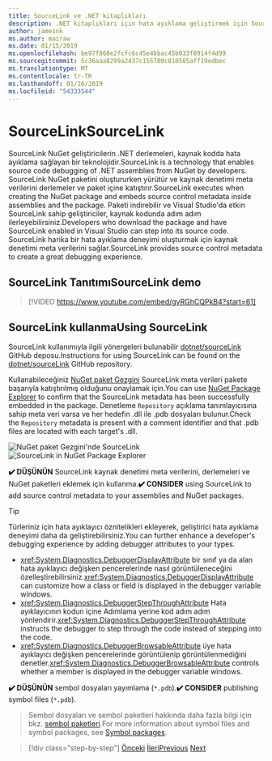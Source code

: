 ```yaml
---
title: SourceLink ve .NET kitaplıkları
description: .NET kitaplıkları için hata ayıklama geliştirmek için SourceLink kullanmaya yönelik en iyi yöntem önerileri.
author: jamesnk
ms.author: mairaw
ms.date: 01/15/2019
ms.openlocfilehash: be97f868e2fcfc6c45e4bbac45b033f8914f4d99
ms.sourcegitcommit: 5c36aaa8299a2437c155700c810585aff19edbec
ms.translationtype: MT
ms.contentlocale: tr-TR
ms.lasthandoff: 01/16/2019
ms.locfileid: "54333544"
---
```

# <a name="sourcelink"></a><span data-ttu-id="1d5d5-103">SourceLink</span><span class="sxs-lookup"><span data-stu-id="1d5d5-103">SourceLink</span></span>

<span data-ttu-id="1d5d5-104">SourceLink NuGet geliştiricilerin .NET derlemeleri, kaynak kodda hata ayıklama sağlayan bir teknolojidir.</span><span class="sxs-lookup"><span data-stu-id="1d5d5-104">SourceLink is a technology that enables source code debugging of .NET assemblies from NuGet by developers.</span></span> <span data-ttu-id="1d5d5-105">SourceLink NuGet paketini oluştururken yürütür ve kaynak denetimi meta verilerini derlemeler ve paket içine katıştırır.</span><span class="sxs-lookup"><span data-stu-id="1d5d5-105">SourceLink executes when creating the NuGet package and embeds source control metadata inside assemblies and the package.</span></span> <span data-ttu-id="1d5d5-106">Paketi indirebilir ve Visual Studio'da etkin SourceLink sahip geliştiriciler, kaynak kodunda adım adım ilerleyebilirsiniz.</span><span class="sxs-lookup"><span data-stu-id="1d5d5-106">Developers who download the package and have SourceLink enabled in Visual Studio can step into its source code.</span></span> <span data-ttu-id="1d5d5-107">SourceLink harika bir hata ayıklama deneyimi oluşturmak için kaynak denetimi meta verilerini sağlar.</span><span class="sxs-lookup"><span data-stu-id="1d5d5-107">SourceLink provides source control metadata to create a great debugging experience.</span></span>

## <a name="sourcelink-demo"></a><span data-ttu-id="1d5d5-108">SourceLink Tanıtımı</span><span class="sxs-lookup"><span data-stu-id="1d5d5-108">SourceLink demo</span></span>

> [!VIDEO https://www.youtube.com/embed/gyRGhCQPkB4?start=61]

## <a name="using-sourcelink"></a><span data-ttu-id="1d5d5-109">SourceLink kullanma</span><span class="sxs-lookup"><span data-stu-id="1d5d5-109">Using SourceLink</span></span>

<span data-ttu-id="1d5d5-110">SourceLink kullanımıyla ilgili yönergeleri bulunabilir [dotnet/sourceLink](https://github.com/dotnet/sourcelink/blob/master/README.md) GitHub deposu.</span><span class="sxs-lookup"><span data-stu-id="1d5d5-110">Instructions for using SourceLink can be found on the [dotnet/sourceLink](https://github.com/dotnet/sourcelink/blob/master/README.md) GitHub repository.</span></span>

<span data-ttu-id="1d5d5-111">Kullanabileceğiniz [NuGet paket Gezgini](https://github.com/NuGetPackageExplorer/NuGetPackageExplorer) SourceLink meta verileri pakete başarıyla katıştırılmış olduğunu onaylamak için.</span><span class="sxs-lookup"><span data-stu-id="1d5d5-111">You can use [NuGet Package Explorer](https://github.com/NuGetPackageExplorer/NuGetPackageExplorer) to confirm that the SourceLink metadata has been successfully embedded in the package.</span></span> <span data-ttu-id="1d5d5-112">Denetleme `Repository` açıklama tanımlayıcısına sahip meta veri varsa ve her hedefin .dll ile .pdb dosyaları bulunur.</span><span class="sxs-lookup"><span data-stu-id="1d5d5-112">Check the `Repository` metadata is present with a comment identifier and that .pdb files are located with each target's .dll.</span></span>

<span data-ttu-id="1d5d5-113">![NuGet paket Gezgini'nde SourceLink](./media/sourcelink/nuget-package-explorer-sourcelink.png "SourceLink, NuGet paket Gezgini")</span><span class="sxs-lookup"><span data-stu-id="1d5d5-113">![SourceLink in NuGet Package Explorer](./media/sourcelink/nuget-package-explorer-sourcelink.png "SourceLink in NuGet Package Explorer")</span></span>

<span data-ttu-id="1d5d5-114">**✔️ DÜŞÜNÜN** SourceLink kaynak denetimi meta verilerini, derlemeleri ve NuGet paketleri eklemek için kullanma.</span><span class="sxs-lookup"><span data-stu-id="1d5d5-114">**✔️ CONSIDER** using SourceLink to add source control metadata to your assemblies and NuGet packages.</span></span>

> [!TIP]
> <span data-ttu-id="1d5d5-115">Türleriniz için hata ayıklayıcı öznitelikleri ekleyerek, geliştirici hata ayıklama deneyimi daha da geliştirebilirsiniz.</span><span class="sxs-lookup"><span data-stu-id="1d5d5-115">You can further enhance a developer's debugging experience by adding debugger attributes to your types.</span></span>
> * <span data-ttu-id="1d5d5-116"><xref:System.Diagnostics.DebuggerDisplayAttribute> bir sınıf ya da alan hata ayıklayıcı değişken pencerelerinde nasıl görüntüleneceğini özelleştirebilirsiniz.</span><span class="sxs-lookup"><span data-stu-id="1d5d5-116"><xref:System.Diagnostics.DebuggerDisplayAttribute> can customize how a class or field is displayed in the debugger variable windows.</span></span>
> * <span data-ttu-id="1d5d5-117"><xref:System.Diagnostics.DebuggerStepThroughAttribute> Hata ayıklayıcının kodun içine Adımlama yerine kod adım adım yönlendirir.</span><span class="sxs-lookup"><span data-stu-id="1d5d5-117"><xref:System.Diagnostics.DebuggerStepThroughAttribute> instructs the debugger to step through the code instead of stepping into the code.</span></span>
> * <span data-ttu-id="1d5d5-118"><xref:System.Diagnostics.DebuggerBrowsableAttribute> üye hata ayıklayıcı değişken pencerelerinde görüntülenip görüntülenmediğini denetler.</span><span class="sxs-lookup"><span data-stu-id="1d5d5-118"><xref:System.Diagnostics.DebuggerBrowsableAttribute> controls whether a member is displayed in the debugger variable windows.</span></span>

<span data-ttu-id="1d5d5-119">**✔️ DÜŞÜNÜN** sembol dosyaları yayımlama (`*.pdb`).</span><span class="sxs-lookup"><span data-stu-id="1d5d5-119">**✔️ CONSIDER** publishing symbol files (`*.pdb`).</span></span>

> <span data-ttu-id="1d5d5-120">Sembol dosyaları ve sembol paketleri hakkında daha fazla bilgi için bkz. [sembol paketleri](./nuget.md#symbol-packages).</span><span class="sxs-lookup"><span data-stu-id="1d5d5-120">For more information about symbol files and symbol packages, see [Symbol packages](./nuget.md#symbol-packages).</span></span>

>[!div class="step-by-step"]
><span data-ttu-id="1d5d5-121">[Önceki](dependencies.md)
>[İleri](publish-nuget-package.md)</span><span class="sxs-lookup"><span data-stu-id="1d5d5-121">[Previous](dependencies.md)
[Next](publish-nuget-package.md)</span></span>
